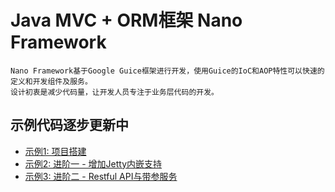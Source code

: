 Java MVC + ORM框架 Nano Framework
====

	Nano Framework基于Google Guice框架进行开发，使用Guice的IoC和AOP特性可以快速的定义和开发组件及服务。
	设计初衷是减少代码量，让开发人员专注于业务层代码的开发。
	
示例代码逐步更新中
----

- [示例1: 项目搭建](nano-examples/examples/examples-00.md)
- [示例2: 进阶一 - 增加Jetty内嵌支持](nano-examples/examples/examples-01.md)
- [示例3: 进阶二 - Restful API与带参服务](nano-examples/examples/examples-02.md)
